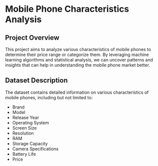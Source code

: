 

# Mobile Phone Characteristics Analysis



## Project Overview
This project aims to analyze various characteristics of mobile phones to determine their price range or categorize them. By leveraging machine learning algorithms and statistical analysis, we can uncover patterns and insights that can help in understanding the mobile phone market better.

## Dataset Description
The dataset contains detailed information on various characteristics of mobile phones, including but not limited to:
- Brand
- Model
- Release Year
- Operating System
- Screen Size
- Resolution
- RAM
- Storage Capacity
- Camera Specifications
- Battery Life
- Price

